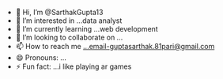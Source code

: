 - 👋 Hi, I’m @SarthakGupta13
- 👀 I’m interested in ...data analyst
- 🌱 I’m currently learning ...web development
- 💞️ I’m looking to collaborate on ...
- 📫 How to reach me ...email-guptasarthak.81pari@gmail.com
- 😄 Pronouns: ...
- ⚡ Fun fact: ...i like playing ar games

<!---
SarthakGupta13/SarthakGupta13 is a ✨ special ✨ repository because its `README.md` (this file) appears on your GitHub profile.
You can click the Preview link to take a look at your changes.
--->
